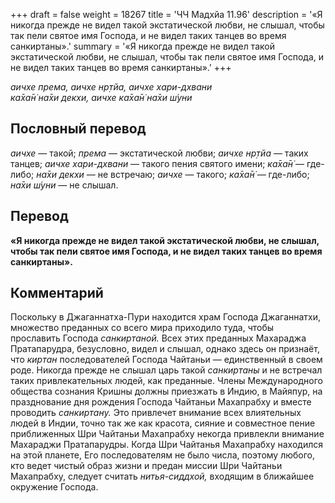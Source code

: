 +++
draft = false
weight = 18267
title = 'ЧЧ Мадхйа 11.96'
description = '«Я никогда прежде не видел такой экстатической любви, не слышал, чтобы так пели святое имя Господа, и не видел таких танцев во время санкиртаны».'
summary = '«Я никогда прежде не видел такой экстатической любви, не слышал, чтобы так пели святое имя Господа, и не видел таких танцев во время санкиртаны».'
+++

_аичхе према, аичхе нр̣тйа, аичхе хари-дхвани  
ка̄ха̄н̇ на̄хи декхи, аичхе ка̄ха̄н̇ на̄хи ш́уни_

## Пословный перевод

_аичхе_ — такой; _према_ — экстатической любви; _аичхе_ _нр̣тйа_ — таких танцев; _аичхе_ _хари_\-_дхвани_ — такого пения святого имени; _ка̄ха̄н̇_ — где-либо; _на̄хи_ _декхи_ — не встречаю; _аичхе_ — такого; _ка̄ха̄н̇_ — где-либо; _на̄хи_ _ш́уни_ — не слышал.

## Перевод

**«Я никогда прежде не видел такой экстатической любви, не слышал, чтобы так пели святое имя Господа, и не видел таких танцев во время санкиртаны».**

## Комментарий

Поскольку в Джаганнатха-Пури находится храм Господа Джаганнатхи, множество преданных со всего мира приходило туда, чтобы прославить Господа _санкиртаной._ Всех этих преданных Махараджа Пратапарудра, безусловно, видел и слышал, однако здесь он признаёт, что _киртан_ последователей Господа Чайтаньи — единственный в своем роде. Никогда прежде не слышал царь такой _санкиртаны_ и не встречал таких привлекательных людей, как преданные. Члены Международного общества сознания Кришны должны приезжать в Индию, в Майяпур, на празднование дня рождения Господа Чайтаньи Махапрабху и вместе проводить _санкиртану._ Это привлечет внимание всех влиятельных людей в Индии, точно так же как красота, сияние и совместное пение приближенных Шри Чайтаньи Махапрабху некогда привлекли внимание Махараджи Пратапарудры. Когда Шри Чайтанья Махапрабху находился на этой планете, Его последователям не было числа, поэтому любого, кто ведет чистый образ жизни и предан миссии Шри Чайтаньи Махапрабху, следует считать _нитья-сиддхой,_ входящим в ближайшее окружение Господа.
